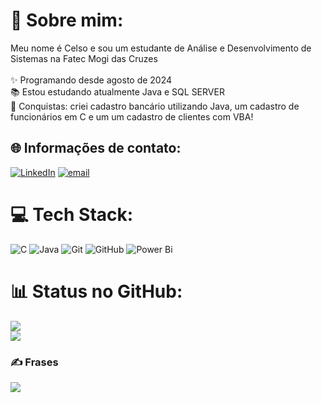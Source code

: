 # 💫 Sobre mim:
Meu nome é Celso e sou um estudante de Análise e Desenvolvimento de Sistemas na Fatec Mogi das Cruzes<br><br>✨ Programando desde agosto de 2024<br>📚 Estou estudando atualmente Java e SQL SERVER<br>🎯 Conquistas: criei cadastro bancário utilizando Java, um cadastro de funcionários em C e um um cadastro de clientes com VBA!<br>


## 🌐 Informações de contato:
[![LinkedIn](https://img.shields.io/badge/LinkedIn-%230077B5.svg?logo=linkedin&logoColor=white)](https://www.linkedin.com/in/celso-borges-90523525b/) [![email](https://img.shields.io/badge/Email-D14836?logo=gmail&logoColor=white)](mailto:borgesdesantanavicentecelso@gmail.com) 

# 💻 Tech Stack:
![C](https://img.shields.io/badge/c-%2300599C.svg?style=for-the-badge&logo=c&logoColor=white) ![Java](https://img.shields.io/badge/java-%23ED8B00.svg?style=for-the-badge&logo=openjdk&logoColor=white) ![Git](https://img.shields.io/badge/git-%23F05033.svg?style=for-the-badge&logo=git&logoColor=white) ![GitHub](https://img.shields.io/badge/github-%23121011.svg?style=for-the-badge&logo=github&logoColor=white) ![Power Bi](https://img.shields.io/badge/power_bi-F2C811?style=for-the-badge&logo=powerbi&logoColor=black)
# 📊 Status no GitHub:
![](https://nirzak-streak-stats.vercel.app/?user=celsoB-dev&theme=dark&hide_border=false)<br/>
![](https://github-readme-stats.vercel.app/api/top-langs/?username=celsoB-dev&theme=dark&hide_border=false&include_all_commits=false&count_private=false&layout=compact)

### ✍️ Frases
![](https://quotes-github-readme.vercel.app/api?type=horizontal&theme=radical)

<!-- Proudly created with GPRM ( https://gprm.itsvg.in ) -->
